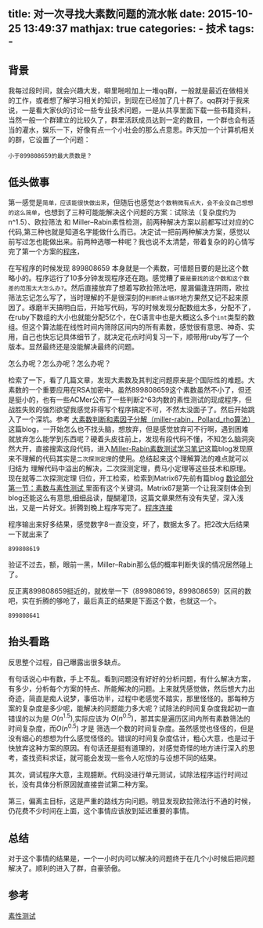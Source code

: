 title: 对一次寻找大素数问题的流水帐
date: 2015-10-25 13:49:37
mathjax: true
categories:
	- 技术
tags:
	- 
---

## 背景

我每过段时间，就会兴趣大发，噼里啪啦加上一堆qq群，一般就是最近在做相关的工作，或者想了解学习相关的知识，到现在已经加了几十群了。qq群对于我来说，一是看大家伙的讨论一些专业技术问题，一是从共享里面下载一些书籍资料，当然一般一个群建立的比较久了，群里活跃成员达到一定的数目，一个群也会有适当的灌水，娱乐一下，好像有点一个小社会的那么点意思。昨天加一个计算机相关的群，它设置了一个问题：
	
	小于899808659的最大质数是？

## 低头做事

第一感觉是`简单，应该能很快做出来`，但随后也感觉`这个数稍微有点大，会不会没自己想想的这么简单`，也想到了三种可能能解决这个问题的方案：试除法（复杂度约为n^1.5）、欧拉筛法 和 Miller–Rabin素性检测，前两种解决方案以前都写过对应的C代码,第三种也就是知道名字能做什么而已。决定试一把前两种解决方案，感觉以前写过怎也能做出来。前两种选哪一种呢？我也说不太清楚，带着复杂的的心情写完了第一个方案的[程序]()，



在写程序的时候发现 899808659 本身就是一个素数，可惜题目要的是比这个数略小的。程序运行了10多分钟发现程序还在跑。感觉糟了`要是要找的这个数和这个数差的范围太大怎么办?`。然后直接放弃了想着写欧拉筛法吧，屋漏偏逢连阴雨，欧拉筛法忘记怎么写了，当时理解的不是很深刻的`判断终止循环`地方果然又记不起来原因了。琢磨半天搞明白后，开始写代码，写的时候发现分配数组太多，分配不了，在ruby下数组的大小也就能分配5亿个，在C语言中也是大概这么多个`int`类型的数组。但这个算法能在线性时间内筛除区间内的所有素数，感觉很有意思、神奇、实用，自己也快忘记具体细节了，就决定花点时间复习一下，顺带用ruby写了一个版本。显然最终还是没能解决最终的问题。

怎么办呢？怎么办呢？怎么办呢？

检索了一下，看了几篇文章，发现大素数及其判定问题原来是个国际性的难题。大素数的一个重要应用在RSA加密中。虽然899808659这个素数虽然不小了，但还是挺小的，也有一些ACMer公布了一些判断2^63内数的素性测试的现成程序，但战胜失败的强烈欲望我感觉非得写个程序搞定不可，不然太没面子了。然后开始跳入了一个深坑。参考 [大素数判断和素因子分解（miller-rabin，Pollard_rho算法）](http://www.cnblogs.com/kuangbin/archive/2012/08/19/2646396.html) 这篇blog，一开始怎么也不找头脑，想放弃，但是感觉放弃可不行啊，遇到困难就放弃怎么能学到东西呢？硬着头皮往前上，发现有段代码不懂，不知怎么脑洞突然大开，直接搜索这段代码，进入[Miller-Rabin素数测试学习笔记](http://www.cnblogs.com/vongang/archive/2012/03/15/2398626.html)这篇blog发现原来不理解的代码其实是`二次探测定理`的使用。总结起来这个理解算法的难点就可以归结为 理解代码中溢出的解决，二次探测定理，费马小定理等这些技术和原理。现在就等二次探测定理 归位，开工检索，检索到Matrix67先前有篇blog [ 数论部分第一节：素数与素性测试 ](http://www.matrix67.com/blog/archives/234)里面有这个关键词。Matrix67是第一个让我深刻体会到blog还能这么有意思,细细品读，醍醐灌顶，这篇文章果然有没有失望，深入浅出，又是一片好文。折腾到晚上程序写完了。[程序连接]()

程序输出来好多结果，感觉数字8一直没变，坏了，数据太多了。把2改大后结果一下就出来了

	899808619

验证不过去，额，眼前一黑，Miller–Rabin那么低的概率判断失误的情况居然碰上了。


反正离899808659挺近的，就枚举一下（899808619，899808659）区间的数吧，实在折腾的够呛了，最后真正的结果是下面这个数，也就这一个。

	899808641


## 抬头看路

反思整个过程，自己曝露出很多缺点。

有句话说心中有数，手上不乱。看到问题没有好好的分析问题，有什么解决方案，有多少，分析每个方案的特点、所能解决的问题。上来就凭感觉做，然后想大力出奇迹，简直是痴人说梦，事倍功半，过程中老感觉不踏实，那里怪怪的。那每种方案的复杂度是多少呢，能解决的问题能力多大呢？试除法的时间复杂度我起初一直错误的以为是 $O(n^{1.5})$,实际应该为 $O(n^{0.5})$，那其实是遍历区间内所有素数筛法的时间复杂度，而$O(n^{0.5})$ 才是 筛选一个数的时间复杂度。虽然感觉也怪怪的，但是没有细心的想想为什么感觉怪怪的。错误的时间复杂度估计，粗心大意，也是过于快放弃这种方案的原因。有句话还是挺有道理的，对感觉奇怪的地方进行深入的思考，查找资料求证，就可能会发现一些令人吃惊的与设想不同的结果。

其次，调试程序大意，主观臆断。代码没进行单元测试，试除法程序运行时间过长，没有具体分析原因就直接尝试第二种方案。

第三，偏离主目标，这是严重的路线方向问题。明显发现欧拉筛法行不通的时候，仍花费不少时间在上面，这个事情应该放到延迟重要的事情。

## 总结

对于这个事情的结果是，一个一小时内可以解决的问题终于在几个小时候后把问题解决了。顺利的进入了群，自豪骄傲。


## 参考
[素性测试](https://zh.wikipedia.org/wiki/%E7%B4%A0%E6%80%A7%E6%B5%8B%E8%AF%95#.E7.A2.BA.E5.AE.9A.E5.9E.8B.E6.BC.94.E7.AE.97.E6.B3.95)


